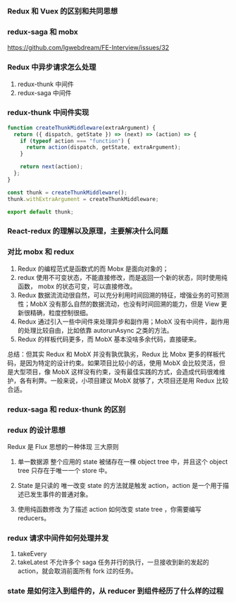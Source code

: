 ### Redux 和 Vuex 的区别和共同思想

### redux-saga 和 mobx

https://github.com/lgwebdream/FE-Interview/issues/32

### Redux 中异步请求怎么处理

1. redux-thunk 中间件
2. redux-saga 中间件

### redux-thunk 中间件实现

```javascript
function createThunkMiddleware(extraArgument) {
  return ({ dispatch, getState }) => (next) => (action) => {
    if (typeof action === "function") {
      return action(dispatch, getState, extraArgument);
    }

    return next(action);
  };
}

const thunk = createThunkMiddleware();
thunk.withExtraArgument = createThunkMiddleware;

export default thunk;
```

### React-redux 的理解以及原理，主要解决什么问题

### 对比 mobx 和 redux

1. Redux 的编程范式是函数式的而 Mobx 是面向对象的；
2. redux 使用不可变状态，不能直接修改，而是返回一个新的状态，同时使用纯函数，
   mobx 的状态可变，可以直接修改。
3. Redux 数据流流动很自然，可以充分利用时间回溯的特征，增强业务的可预测性；MobX 没有那么自然的数据流动，也没有时间回溯的能力，但是 View 更新很精确，粒度控制很细。
4. Redux 通过引入一些中间件来处理异步和副作用；MobX 没有中间件，副作用的处理比较自由，比如依靠 autorunAsync 之类的方法。
5. Redux 的样板代码更多，而 MobX 基本没啥多余代码，直接硬来。

总结：但其实 Redux 和 MobX 并没有孰优孰劣，Redux 比 Mobx 更多的样板代码，是因为特定的设计约束。如果项目比较小的话，使用 MobX 会比较灵活，但是大型项目，像 MobX 这样没有约束，没有最佳实践的方式，会造成代码很难维护，各有利弊。一般来说，小项目建议 MobX 就够了，大项目还是用 Redux 比较合适。

### redux-saga 和 redux-thunk 的区别

### redux 的设计思想

Redux 是 Flux 思想的一种体现
三大原则

1. 单一数据源
   整个应用的 state 被储存在一棵 object tree 中，并且这个 object tree 只存在于唯一一个 store 中。

2. State 是只读的
   唯一改变 state 的方法就是触发 action，action 是一个用于描述已发生事件的普通对象。
3. 使用纯函数修改
   为了描述 action 如何改变 state tree ，你需要编写 reducers。

### redux 请求中间件如何处理并发

1. takeEvery
2. takeLatest
   不允许多个 saga 任务并行的执行，一旦接收到新的发起的 action，就会取消前面所有 fork 过的任务。

### state 是如何注入到组件的，从 reducer 到组件经历了什么样的过程
